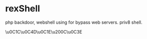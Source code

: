 # rexShell
php backdoor, webshell
using for bypass web servers. priv8 shell.

\u0C1C\u0C4D\u0C1E\u200C\u0C3E

